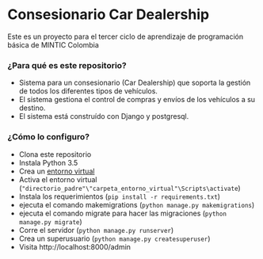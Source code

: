 # Consesionario Car Dealership

Este es un proyecto para el tercer ciclo de aprendizaje de programación básica de MINTIC Colombia

### ¿Para qué es este repositorio?

* Sistema para un consesionario (Car Dealership) que soporta la gestión de todos los diferentes tipos de vehículos.
* El sistema gestiona el control de compras y envíos de los vehículos a su destino.
* El sistema está construído con Django y postgresql.

### ¿Cómo lo configuro?

* Clona este repositorio
* Instala Python 3.5
* Crea un [entorno virtual](https://docs.python.org/3/library/venv.html)
* Activa el entorno virtual (`"directorio_padre"\"carpeta_entorno_virtual"\Scripts\activate`)
* Instala los requerimientos (`pip install -r requirements.txt`)
* ejecuta el comando makemigrations (`python manage.py makemigrations`)
* ejecuta el comando migrate para hacer las migraciones (`python manage.py migrate`)
* Corre el servidor (`python manage.py runserver`)
* Crea un superusuario (`python manage.py createsuperuser`)
* Visita http://localhost:8000/admin
